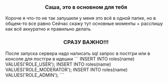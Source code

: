 <h3 align="center">Саша, это в основном для тебя</h3>
Короче я что-то не так запушили у меня это всё в одной папке, но в общем-то все равно
Сейчас скажу тут основные моменты + расспишу как всё аккуратно и правильно делать
<h3 align="center">СРАЗУ ВАЖНО!!!</h3>
После запуска сервера надо написать sql запрос в постгри или в консоле для постгри в идешки
```
INSERT INTO roles(name) VALUES('ROLE_USER');
INSERT INTO roles(name) VALUES('ROLE_MODERATOR');
INSERT INTO roles(name) VALUES('ROLE_ADMIN');
``` 
